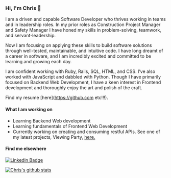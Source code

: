 ### Hi, I'm Chris 👋

I am a driven and capable Software Developer who thrives working in teams and in leadership roles. In my prior roles as Construction Project Manager and Safety Manager I have honed my skills in problem-solving, teamwork, and servant-leadership.

Now I am focusing on applying these skills to build software solutions through well-tested, maintainable, and intuitive code. I have long dreamt of a career in software, and I am incredibly excited and committed to be learning and growing each day.

I am confident working with Ruby, Rails, SQL, HTML, and CSS. I’ve also worked with JavaScript and dabbled with Python. Though I have primarily focused on Backend Web Development, I have a keen interest in Frontend development and thoroughly enjoy the art and polish of the craft.

Find my resume [here](https://github.com etc!!!).

#### What I am working on

- Learning Backend Web development
- Learning fundamentals of Frontend Web Development
- Currently working on creating and consuming restful APIs. See one of my latest projects, Viewing Party, [here.](https://github.com/Callbritton/viewing_party)

#### Find me elsewhere

[![Linkedin Badge](https://img.shields.io/badge/-LinkedIn-blue?style=flat-square&logo=Linkedin&logoColor=white&link=https://www.linkedin.com/in/harshkumarkhatri/)](https://www.linkedin.com/in/christopher-allbritton/) 

[![Chris's github stats](https://github-readme-stats.vercel.app/api?username=callbritton&hide=stars)](https://github.com/callbritton/github-readme-stats)
